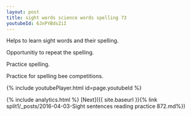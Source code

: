```yaml
---
layout: post
title: sight words science words spelling 73
youtubeId: 6JnPYBdsZiI
---
```

 
 
Helps to learn sight words and their spelling.

Opportunitiy to repeat the spelling. 

Practice spelling. 
 
Practice for spelling bee competitions. 
 
{% include youtubePlayer.html id=page.youtubeId %}
 
 
{% include analytics.html %} 
[Next]({{ site.baseurl }}{% link  split1/_posts/2016-04-03-Sight sentences reading practice 872.md%})
 
